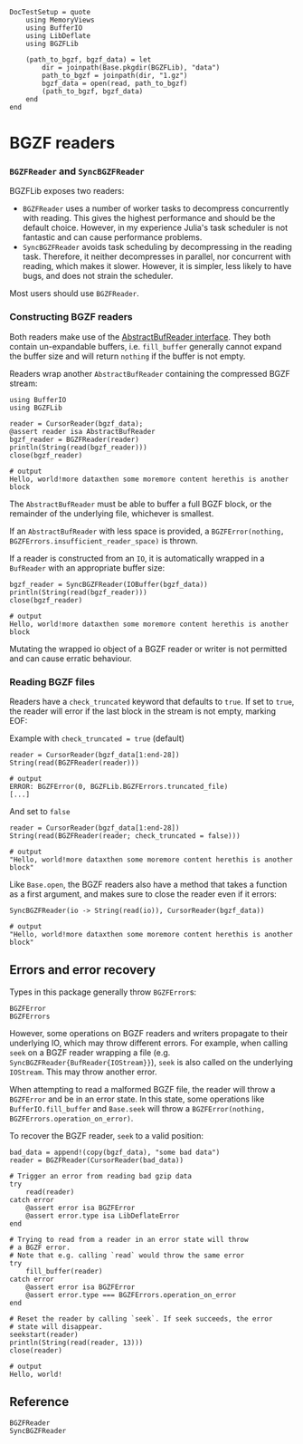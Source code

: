 ```@meta
DocTestSetup = quote
    using MemoryViews
    using BufferIO
    using LibDeflate
    using BGZFLib

    (path_to_bgzf, bgzf_data) = let
        dir = joinpath(Base.pkgdir(BGZFLib), "data")
        path_to_bgzf = joinpath(dir, "1.gz")
        bgzf_data = open(read, path_to_bgzf)
        (path_to_bgzf, bgzf_data)
    end
end
```

# BGZF readers
### `BGZFReader` and `SyncBGZFReader`
BGZFLib exposes two readers:

* `BGZFReader` uses a number of worker tasks to decompress concurrently with reading. This gives the highest performance and should be the default choice. However, in my experience Julia's task scheduler is not fantastic and can cause performance problems.
* `SyncBGZFReader` avoids task scheduling by decompressing in the reading task. Therefore, it neither decompresses in parallel, nor concurrent with reading, which makes it slower. However, it is simpler, less likely to have bugs, and does not strain the scheduler.

Most users should use `BGZFReader`.

### Constructing BGZF readers
Both readers make use of the [AbstractBufReader interface](file:///home/jakni/code/BufferIO.jl/docs/build/readers/index.html).
They both contain un-expandable buffers, i.e. `fill_buffer` generally cannot expand the buffer size and will return `nothing` if the buffer is not empty.

Readers wrap another `AbstractBufReader` containing the compressed BGZF stream:

```jldoctest
using BufferIO
using BGZFLib

reader = CursorReader(bgzf_data);
@assert reader isa AbstractBufReader
bgzf_reader = BGZFReader(reader)
println(String(read(bgzf_reader))) 
close(bgzf_reader)

# output
Hello, world!more dataxthen some moremore content herethis is another block
```

The `AbstractBufReader` must be able to buffer a full BGZF block, or the remainder of the underlying file, whichever is smallest.

If an `AbstractBufReader` with less space is provided, a `BGZFError(nothing, BGZFErrors.insufficient_reader_space)` is thrown.

If a reader is constructed from an `IO`, it is automatically wrapped in a `BufReader` with an appropriate buffer size:

```jldoctest
bgzf_reader = SyncBGZFReader(IOBuffer(bgzf_data))
println(String(read(bgzf_reader))) 
close(bgzf_reader)

# output
Hello, world!more dataxthen some moremore content herethis is another block
```

Mutating the wrapped io object of a BGZF reader or writer is not permitted and can cause erratic behaviour.

### Reading BGZF files
Readers have a `check_truncated` keyword that defaults to `true`. If set to `true`, the reader will error if the last block in the stream is not empty, marking EOF:

Example with `check_truncated = true` (default)
```jldoctest
reader = CursorReader(bgzf_data[1:end-28])
String(read(BGZFReader(reader)))

# output
ERROR: BGZFError(0, BGZFLib.BGZFErrors.truncated_file)
[...]
```

And set to `false`
```jldoctest
reader = CursorReader(bgzf_data[1:end-28])
String(read(BGZFReader(reader; check_truncated = false)))

# output
"Hello, world!more dataxthen some moremore content herethis is another block"
```

Like `Base.open`, the BGZF readers also have a method that takes a function as a first argument, and makes sure to close the reader even if it errors:

```jldoctest
SyncBGZFReader(io -> String(read(io)), CursorReader(bgzf_data))

# output
"Hello, world!more dataxthen some moremore content herethis is another block"
```

## Errors and error recovery
Types in this package generally throw `BGZFError`s:

```@docs; canonical=false
BGZFError
BGZFErrors
```

However, some operations on BGZF readers and writers propagate to their underlying IO, which may throw different errors.
For example, when calling `seek` on a BGZF reader wrapping a file (e.g. `SyncBGZFReader{BufReader{IOStream}}`), `seek` is also called on the underlying `IOStream`. This may throw another error.

When attempting to read a malformed BGZF file, the reader will throw a `BGZFError` and be in an error state. In this state, some operations like `BufferIO.fill_buffer` and `Base.seek` will throw a `BGZFError(nothing, BGZFErrors.operation_on_error)`.

To recover the BGZF reader, `seek` to a valid position:

```jldoctest
bad_data = append!(copy(bgzf_data), "some bad data")
reader = BGZFReader(CursorReader(bad_data))

# Trigger an error from reading bad gzip data
try
    read(reader)
catch error
    @assert error isa BGZFError
    @assert error.type isa LibDeflateError
end

# Trying to read from a reader in an error state will throw
# a BGZF error.
# Note that e.g. calling `read` would throw the same error
try
    fill_buffer(reader)
catch error
    @assert error isa BGZFError
    @assert error.type === BGZFErrors.operation_on_error
end

# Reset the reader by calling `seek`. If seek succeeds, the error
# state will disappear.
seekstart(reader)
println(String(read(reader, 13)))
close(reader)

# output
Hello, world!

```

## Reference
```@docs; canonical=false
BGZFReader
SyncBGZFReader
```